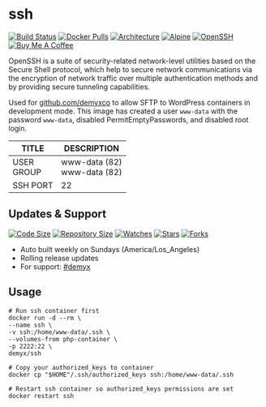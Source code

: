# ssh
[![Build Status](https://img.shields.io/travis/demyxco/ssh?style=flat)](https://travis-ci.org/demyxco/ssh)
[![Docker Pulls](https://img.shields.io/docker/pulls/demyx/ssh?style=flat&color=blue)](https://hub.docker.com/r/demyx/ssh)
[![Architecture](https://img.shields.io/badge/linux-amd64-important?style=flat&color=blue)](https://hub.docker.com/r/demyx/ssh)
[![Alpine](https://img.shields.io/badge/alpine-3.10.2-informational?style=flat&color=blue)](https://hub.docker.com/r/demyx/ssh)
[![OpenSSH](https://img.shields.io/badge/openssh-8.1p1-informational?style=flat&color=blue)](https://hub.docker.com/r/demyx/ssh)
[![Buy Me A Coffee](https://img.shields.io/badge/buy_me_coffee-$5-informational?style=flat&color=blue)](https://www.buymeacoffee.com/VXqkQK5tb)

OpenSSH is a suite of security-related network-level utilities based on the Secure Shell protocol, which help to secure network communications via the encryption of network traffic over multiple authentication methods and by providing secure tunneling capabilities.

Used for [github.com/demyxco](https://github.com/demyxco/demyx) to allow SFTP to WordPress containers in development mode. This image has created a user `www-data` with the password `www-data`, disabled PermitEmptyPasswords, and disabled root login. 

TITLE | DESCRIPTION
--- | ---
USER<br />GROUP | www-data (82)<br />www-data (82)
SSH PORT | 22

## Updates & Support
[![Code Size](https://img.shields.io/github/languages/code-size/demyxco/ssh?style=flat&color=blue)](https://github.com/demyxco/ssh)
[![Repository Size](https://img.shields.io/github/repo-size/demyxco/ssh?style=flat&color=blue)](https://github.com/demyxco/ssh)
[![Watches](https://img.shields.io/github/watchers/demyxco/ssh?style=flat&color=blue)](https://github.com/demyxco/ssh)
[![Stars](https://img.shields.io/github/stars/demyxco/ssh?style=flat&color=blue)](https://github.com/demyxco/ssh)
[![Forks](https://img.shields.io/github/forks/demyxco/ssh?style=flat&color=blue)](https://github.com/demyxco/ssh)

* Auto built weekly on Sundays (America/Los_Angeles)
* Rolling release updates
* For support: [#demyx](https://webchat.freenode.net/?channel=#demyx)

## Usage
```
# Run ssh container first
docker run -d --rm \
--name ssh \
-v ssh:/home/www-data/.ssh \
--volumes-from php-container \
-p 2222:22 \
demyx/ssh

# Copy your authorized_keys to container
docker cp "$HOME"/.ssh/authorized_keys ssh:/home/www-data/.ssh

# Restart ssh container so authorized_keys permissions are set
docker restart ssh
```
